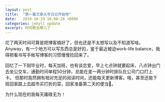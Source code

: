 ```yaml
---
layout: post
title:  "第一篇文章从写日记开始吧"
date:   2019-10-29 16:08:28 +0800
categories: jekyll update
excerpt: 时间都去哪儿了
---
```

花了两天时间可算是把博客搞好了，但也还是不太想写以及不知道写啥。
Anyway，有一个地方可以写东西总是好的，鉴于最近被迫work-life balance，我得把看书写手帐写博客的习惯慢慢捡回来了。

回忆了一下刚毕业时，每天加班，也有谈恋爱，早上七点钟就要起床，八点钟出门去坐公交车，通勤时间单程50分钟，总能在差一两分钟时排队在公司门口打上卡。
但那时竟然拥有相对充足的阅读时间，还能每天更新博客。哦，甚至还能下班回家路上去超市买打折的菜，回家准备第二天的便当🍱。

为什么现在的我每天庸碌无为！